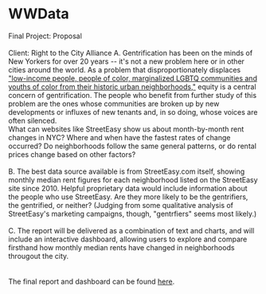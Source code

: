 # WWData
Final Project: Proposal
<br><br>
Client: Right to the City Alliance
A. Gentrification has been on the minds of New Yorkers for over 20 years -- it's not a new problem here or in other cities around the world. As a problem that disproportionately displaces <a href='https://righttothecity.org/about/mission-history/'>"low-income people, people of color, marginalized LGBTQ communities and youths of color from their historic urban neighborhoods,"</a> equity is a central concern of gentrification. The people who benefit from further study of this problem are the ones whose communities are broken up by new developments or influxes of new tenants and, in so doing, whose voices are often silenced. <br> What can websites like StreetEasy show us about month-by-month rent changes in NYC? Where and when have the fastest rates of change occurred? Do neighborhoods follow the same general patterns, or do rental prices change based on other factors? 
<br><br>
B. The best data source available is from StreetEasy.com itself, showing monthly median rent figures for each neighborhood listed on the StreetEasy site since 2010. Helpful proprietary data would include information about the 
people who use StreetEasy. Are they more likely to be the gentrifiers, the gentrified, or neither? (Judging from 
some qualitative analysis of StreetEasy's marketing campaigns, though, "gentrfiers" seems most likely.)
<br><br>
C. The report will be delivered as a combination of text and charts, and will include an interactive dashboard, allowing users to explore and compare firsthand how monthly median rents have changed in neighborhoods througout the city. 
<br><br><br>
The final report and dashboard can be found <a href= 'https://esibinga.github.io/WWDdata/'>here</a>.


